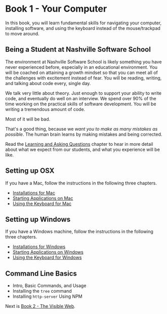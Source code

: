 # Book 1 - Your Computer

In this book, you will learn fundamental skills for navigating your computer, installing software, and using the keyboard instead of the mouse/trackpad to move around.

## Being a Student at Nashville Software School

The environment at Nashville Software School is likely something you have never experienced before, especially in an educational environment. You will be coached on attaining a growth mindset so that you can meet all of the challenges with excitement instead of fear. You will be reading, writing, and talking about code every, single day.

We talk very little about theory. Just enough to support your ability to write code, and eventually do well on an interview. We spend over 90% of the time working on the practical skills of software development. You will be writing a tremendous amount of code.

Most of it will be bad.

That's a good thing, because we _want you to make as many mistakes as possible_. The human brain learns by making mistakes and being corrected.

Read the [Learning and Asking Questions](./chapters/HOW_TO_LEARN.md) chapter to hear in more detail about what we expect from our students, and what you experience will be like.

## Setting up OSX

If you have a Mac, follow the instructions in the following three chapters.

* [Installations for Mac](./chapters/GETTING_STARTED_MAC.asciidoc)
* [Starting Applications on Mac](./chapters/RUNNING_APPS_MAC.asciidoc)
* [Using the Keyboard for Mac](./chapters/APP_TAB_SWITCHING_MAC.md)

## Setting up Windows

If you have a Windows machine, follow the instructions in the following three chapters.

* [Installations for Windows](./chapters/GETTING_STARTED_WINDOWS.asciidoc)
* [Starting Applications on Windows](./chapters/RUNNING_APPS_WINDOWS.md)
* [Using the Keyboard for Windows](./chapters/APP_TAB_SWITCHING_WINDOWS.md)


## Command Line Basics

* Intro, Basic Commands, and Usage
* Installing the `tree` command
* Installing `http-server` Using NPM

Next is [Book 2 - The Visible Web](../book-2-the-visible-web/README.asciidoc).
